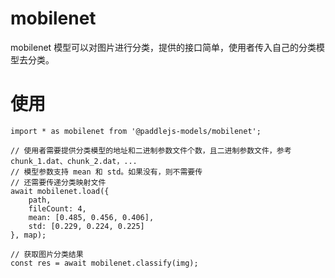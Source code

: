 # mobilenet

mobilenet 模型可以对图片进行分类，提供的接口简单，使用者传入自己的分类模型去分类。

# 使用

```
import * as mobilenet from '@paddlejs-models/mobilenet';

// 使用者需要提供分类模型的地址和二进制参数文件个数，且二进制参数文件，参考 chunk_1.dat、chunk_2.dat，...
// 模型参数支持 mean 和 std。如果没有，则不需要传
// 还需要传递分类映射文件
await mobilenet.load({
    path,
    fileCount: 4,
    mean: [0.485, 0.456, 0.406],
    std: [0.229, 0.224, 0.225]
}, map);

// 获取图片分类结果
const res = await mobilenet.classify(img);

```